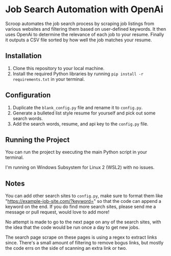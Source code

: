 # Job Search Automation with OpenAi

Scroop automates the job search process by scraping job listings from various websites and filtering them based on user-defined keywords. It then uses OpenAi to determine the relevance of each job to your resume. Finally it outputs a CSV file sorted by how well the job matches your resume. 

## Installation

1. Clone this repository to your local machine.
2. Install the required Python libraries by running `pip install -r requirements.txt` in your terminal.

## Configuration

1. Duplicate the `blank_config.py` file and rename it to `config.py`.
2. Generate a bulleted list style resume for yourself and pick out some search words.
3. Add the search words, resume, and api key to the `config.py` file.


## Running the Project

You can run the project by executing the main Python script in your terminal.

I'm running on Windows Subsystem for Linux 2 (WSL2) with no issues.

## Notes

You can add other search sites to `config.py`, make sure to format them like "https://example-job-site.com/?keyword=" so that the code can append a keyword on the end. If you do find more search sites, please send me a message or pull request, would love to add more!

No attempt is made to go to the next page on any of the search sites, with the idea that the code would be run once a day to get new jobs.

The search page scrape on these pages is using a regex to extract links since. There's a small amount of filtering to remove bogus links, but mostly the code errs on the side of scanning an extra link or two.
